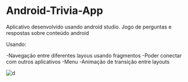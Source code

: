 # Android-Trivia-App
Aplicativo desenvolvido usando android studio. Jogo de perguntas e respostas sobre conteúdo android

Usando:

-Navegação entre diferentes layous usando fragmentos
-Poder conectar com outros aplicativos
-Menu
-Animação de transição entre layouts

![d](https://user-images.githubusercontent.com/36930457/95007291-6fb8da80-05e4-11eb-92d5-c5f1551e93ef.png)
